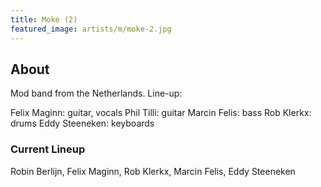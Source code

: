 ```yaml
---
title: Moke (2)
featured_image: artists/m/moke-2.jpg
---
```

## About

Mod band from the Netherlands.
Line-up:

Felix Maginn: guitar, vocals
Phil Tilli: guitar
Marcin Felis: bass
Rob Klerkx: drums
Eddy Steeneken: keyboards


### Current Lineup

Robin Berlijn, Felix Maginn, Rob Klerkx, Marcin Felis, Eddy Steeneken


